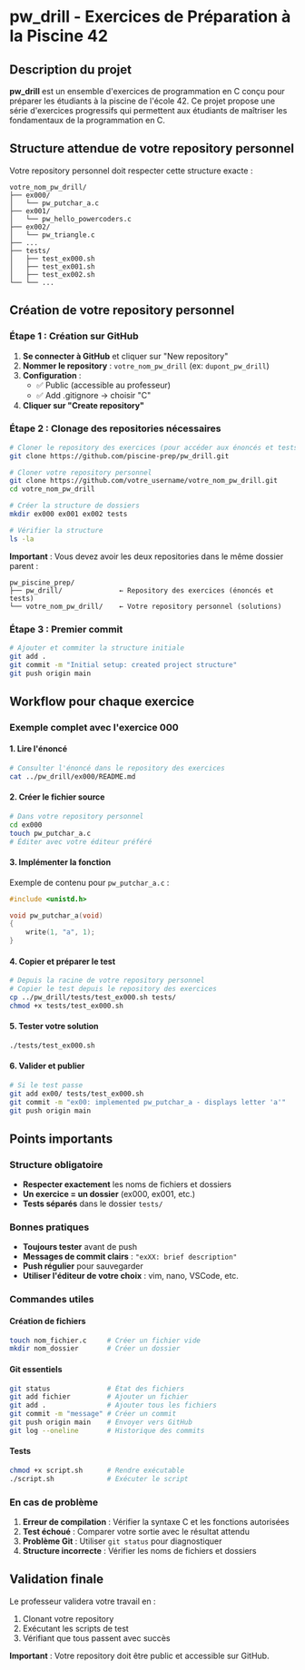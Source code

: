 # pw_drill - Exercices de Préparation à la Piscine 42

## Description du projet

**pw_drill** est un ensemble d'exercices de programmation en C conçu pour préparer les étudiants à la piscine de l'école 42. Ce projet propose une série d'exercices progressifs qui permettent aux étudiants de maîtriser les fondamentaux de la programmation en C.

## Structure attendue de votre repository personnel

Votre repository personnel doit respecter cette structure exacte :

```
votre_nom_pw_drill/
├── ex000/
│   └── pw_putchar_a.c
├── ex001/
│   └── pw_hello_powercoders.c
├── ex002/
│   └── pw_triangle.c
├── ...
├── tests/
│   ├── test_ex000.sh
│   ├── test_ex001.sh
│   ├── test_ex002.sh
└── └── ...
```

## Création de votre repository personnel

### Étape 1 : Création sur GitHub

1. **Se connecter à GitHub** et cliquer sur "New repository"
2. **Nommer le repository** : `votre_nom_pw_drill` (ex: `dupont_pw_drill`)
3. **Configuration** :
   - ✅ Public (accessible au professeur)
   - ✅ Add .gitignore → choisir "C"
4. **Cliquer sur "Create repository"**

### Étape 2 : Clonage des repositories nécessaires

```bash
# Cloner le repository des exercices (pour accéder aux énoncés et tests)
git clone https://github.com/piscine-prep/pw_drill.git

# Cloner votre repository personnel
git clone https://github.com/votre_username/votre_nom_pw_drill.git
cd votre_nom_pw_drill

# Créer la structure de dossiers
mkdir ex000 ex001 ex002 tests

# Vérifier la structure
ls -la
```

**Important** : Vous devez avoir les deux repositories dans le même dossier parent :

```
pw_piscine_prep/
├── pw_drill/              ← Repository des exercices (énoncés et tests)
└── votre_nom_pw_drill/    ← Votre repository personnel (solutions)
```

### Étape 3 : Premier commit

```bash
# Ajouter et commiter la structure initiale
git add .
git commit -m "Initial setup: created project structure"
git push origin main
```

## Workflow pour chaque exercice

### Exemple complet avec l'exercice 000

#### 1. Lire l'énoncé

```bash
# Consulter l'énoncé dans le repository des exercices
cat ../pw_drill/ex000/README.md
```

#### 2. Créer le fichier source

```bash
# Dans votre repository personnel
cd ex000
touch pw_putchar_a.c
# Éditer avec votre éditeur préféré
```

#### 3. Implémenter la fonction

Exemple de contenu pour `pw_putchar_a.c` :

```c
#include <unistd.h>

void pw_putchar_a(void)
{
    write(1, "a", 1);
}
```

#### 4. Copier et préparer le test

```bash
# Depuis la racine de votre repository personnel
# Copier le test depuis le repository des exercices
cp ../pw_drill/tests/test_ex000.sh tests/
chmod +x tests/test_ex000.sh
```

#### 5. Tester votre solution

```bash
./tests/test_ex000.sh
```

#### 6. Valider et publier

```bash
# Si le test passe
git add ex00/ tests/test_ex000.sh
git commit -m "ex00: implemented pw_putchar_a - displays letter 'a'"
git push origin main
```

## Points importants

### Structure obligatoire

- **Respecter exactement** les noms de fichiers et dossiers
- **Un exercice = un dossier** (ex000, ex001, etc.)
- **Tests séparés** dans le dossier `tests/`

### Bonnes pratiques

- **Toujours tester** avant de push
- **Messages de commit clairs** : `"exXX: brief description"`
- **Push régulier** pour sauvegarder
- **Utiliser l'éditeur de votre choix** : vim, nano, VSCode, etc.

### Commandes utiles

#### Création de fichiers

```bash
touch nom_fichier.c     # Créer un fichier vide
mkdir nom_dossier       # Créer un dossier
```

#### Git essentiels

```bash
git status              # État des fichiers
git add fichier         # Ajouter un fichier
git add .               # Ajouter tous les fichiers
git commit -m "message" # Créer un commit
git push origin main    # Envoyer vers GitHub
git log --oneline       # Historique des commits
```

#### Tests

```bash
chmod +x script.sh      # Rendre exécutable
./script.sh             # Exécuter le script
```

### En cas de problème

1. **Erreur de compilation** : Vérifier la syntaxe C et les fonctions autorisées
2. **Test échoué** : Comparer votre sortie avec le résultat attendu
3. **Problème Git** : Utiliser `git status` pour diagnostiquer
4. **Structure incorrecte** : Vérifier les noms de fichiers et dossiers

## Validation finale

Le professeur validera votre travail en :

1. Clonant votre repository
2. Exécutant les scripts de test
3. Vérifiant que tous passent avec succès

**Important** : Votre repository doit être public et accessible sur GitHub.
